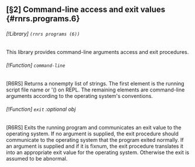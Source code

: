 [§2] Command-line access and exit values {#rnrs.programs.6}
-------------

###### [!Library] `(rnrs programs (6))` 

This library provides command-line arguments access and exit procedures.

###### [!Function] `command-line` 

[R6RS] Returns a nonempty list of strings. The first element is the running
script file name or '() on REPL. The remaining elements are command-line arguments
according to the operating system's conventions.


###### [!Function] `exit`  _:optional_ _obj_

[R6RS] Exits the running program and communicates an exit value to the
operating system. If no argument is supplied, the exit procedure should
communicate to the operating system that the program exited normally. If an
argument is supplied and if it is fixnum, the exit procedure translates it into
an appropriate exit value for the operating system. Otherwise the exit is
assumed to be abnormal.


